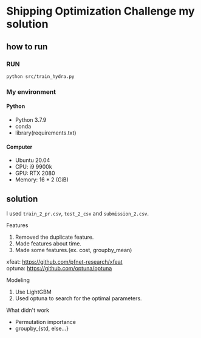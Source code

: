 # Shipping Optimization Challenge my solution

## how to run

### RUN

```shell script
python src/train_hydra.py
```

### My environment

#### Python
- Python 3.7.9
- conda
- library(requirements.txt)

#### Computer

- Ubuntu 20.04
- CPU: i9 9900k
- GPU: RTX 2080
- Memory: 16 * 2 (GiB)

## solution

I used `train_2_pr.csv`, `test_2_csv` and `submission_2.csv`.

Features
1. Removed the duplicate feature.
2. Made features about time.
3. Made some features.(ex. cost, groupby_mean)

xfeat: https://github.com/pfnet-research/xfeat  
optuna: https://github.com/optuna/optuna

Modeling
1. Use LightGBM
2. Used optuna to search for the optimal parameters.


What didn't work
- Permutation importance
- groupby_{std, else...}

